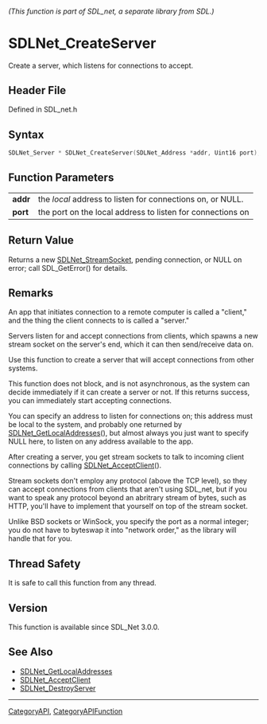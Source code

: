 ###### (This function is part of SDL_net, a separate library from SDL.)
# SDLNet_CreateServer

Create a server, which listens for connections to accept.

## Header File

Defined in SDL_net.h

## Syntax

```c
SDLNet_Server * SDLNet_CreateServer(SDLNet_Address *addr, Uint16 port);

```

## Function Parameters

|              |                                                            |
| ------------ | ---------------------------------------------------------- |
| **addr**     | the _local_ address to listen for connections on, or NULL. |
| **port**     | the port on the local address to listen for connections on |

## Return Value

Returns a new [SDLNet_StreamSocket](SDLNet_StreamSocket), pending
connection, or NULL on error; call SDL_GetError() for details.

## Remarks

An app that initiates connection to a remote computer is called a "client,"
and the thing the client connects to is called a "server."

Servers listen for and accept connections from clients, which spawns a new
stream socket on the server's end, which it can then send/receive data on.

Use this function to create a server that will accept connections from
other systems.

This function does not block, and is not asynchronous, as the system can
decide immediately if it can create a server or not. If this returns
success, you can immediately start accepting connections.

You can specify an address to listen for connections on; this address must
be local to the system, and probably one returned by
[SDLNet_GetLocalAddresses](SDLNet_GetLocalAddresses)(), but almost always
you just want to specify NULL here, to listen on any address available to
the app.

After creating a server, you get stream sockets to talk to incoming client
connections by calling [SDLNet_AcceptClient](SDLNet_AcceptClient)().

Stream sockets don't employ any protocol (above the TCP level), so they can
accept connections from clients that aren't using SDL_net, but if you want
to speak any protocol beyond an abritrary stream of bytes, such as HTTP,
you'll have to implement that yourself on top of the stream socket.

Unlike BSD sockets or WinSock, you specify the port as a normal integer;
you do not have to byteswap it into "network order," as the library will
handle that for you.

## Thread Safety

It is safe to call this function from any thread.

## Version

This function is available since SDL_Net 3.0.0.

## See Also

- [SDLNet_GetLocalAddresses](SDLNet_GetLocalAddresses)
- [SDLNet_AcceptClient](SDLNet_AcceptClient)
- [SDLNet_DestroyServer](SDLNet_DestroyServer)

----
[CategoryAPI](CategoryAPI), [CategoryAPIFunction](CategoryAPIFunction)

